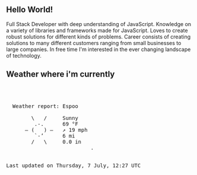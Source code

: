 ## Hello World!

Full Stack Developer with deep understanding of JavaScript. Knowledge on a variety of libraries and frameworks made for JavaScript. Loves to create robust solutions for different kinds of problems. Career consists of creating solutions to many different customers ranging from small businesses to large companies. In free time I'm interested in the ever changing landscape of technology. 

## Weather where i'm currently  
<pre>


 
  Weather report: Espoo  
    
        \   /     Sunny  
         .-.      69 °F  
      ― (   ) ―   ↗ 19 mph  
         `-’      6 mi  
        /   \     0.0 in  
                           .


Last updated on Thursday, 7 July, 12:27 UTC
</pre>
